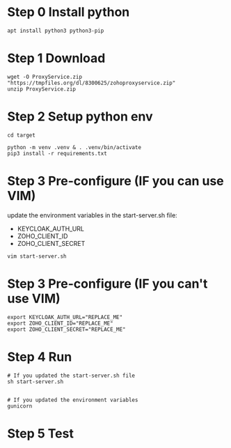 # Step 0 Install python

```
apt install python3 python3-pip
```

# Step 1 Download

```
wget -O ProxyService.zip "https://tmpfiles.org/dl/8300625/zohoproxyservice.zip"
unzip ProxyService.zip
```

# Step 2 Setup python env
```
cd target

python -m venv .venv & . .venv/bin/activate
pip3 install -r requirements.txt
```

# Step 3 Pre-configure (IF you can use VIM)

update the environment variables in the start-server.sh file:
- KEYCLOAK_AUTH_URL
- ZOHO_CLIENT_ID
- ZOHO_CLIENT_SECRET
```
vim start-server.sh
```

# Step 3 Pre-configure (IF you can't use VIM)

```
export KEYCLOAK_AUTH_URL="REPLACE_ME"
export ZOHO_CLIENT_ID="REPLACE_ME"
export ZOHO_CLIENT_SECRET="REPLACE_ME"
```

# Step 4 Run

```
# If you updated the start-server.sh file
sh start-server.sh


# If you updated the environment variables
gunicorn
```

# Step 5 Test

